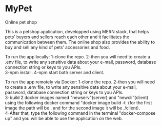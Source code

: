 # MyPet
Online pet shop 


This is a petshop application, developped using MERN stack, that helps pets' buyers and sellers reach each other and it facilitates the communication between them. The online shop also provides the ability to buy and sell any kind of pets' accessories and food.

To run the app locally:
1-clone the repo. 
2-then you will need to create a .env file, to write any sensitive data about your e-mail, password, database connection string or keys to you APIs.  
3-npm install. 
4-npm start both server and client. 


To run the app remotely via Docker:
1-clone the repo. 
2-then you will need to create a .env file, to write any sensitive data about your e-mail, password, database connection string or keys to you APIs.  
3-build 2 docker images named "newserv"(server) and "newcli"(client) using the following docker command "docker image build -t <image name> <Path> 
(for the first image the path will be . and for the second image it will be ./client).  
4-After that, type the following command in the terminal "docker-compose up" and you will be able to use the application on the web.
